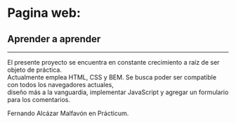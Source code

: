 # Pagina web:
## Aprender a aprender
---
El presente proyecto se encuentra en constante crecimiento a raíz de ser objeto de práctica.  
Actualmente emplea HTML, CSS y BEM. Se busca poder ser compatible con todos los navegadores actuales,  
diseño más a la vanguardia, implementar JavaScript y agregar un formulario para los comentarios.  

Fernando Alcázar Malfavón en Prácticum.
